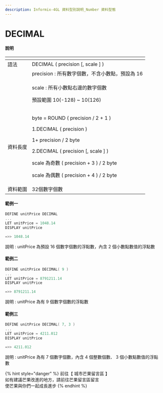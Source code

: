 ```yaml
---
description: Informix-4GL 資料型別說明_Number 資料型態
---
```


# DECIMAL

#### 說明

<table>
  <thead>
    <tr>
      <th style="text-align:left"></th>
      <th style="text-align:left"></th>
    </tr>
  </thead>
  <tbody>
    <tr>
      <td style="text-align:left">&#x8A9E;&#x6CD5;</td>
      <td style="text-align:left">DECIMAL ( precision [, scale ] )</td>
    </tr>
    <tr>
      <td style="text-align:left"></td>
      <td style="text-align:left">precision : &#x6240;&#x6709;&#x6578;&#x5B57;&#x500B;&#x6578;&#xFF0C;&#x4E0D;&#x542B;&#x5C0F;&#x6578;&#x9EDE;&#xFF0C;&#x9810;&#x8A2D;&#x70BA;
        16</td>
    </tr>
    <tr>
      <td style="text-align:left"></td>
      <td style="text-align:left">
        <p>scale : &#x6240;&#x6709;&#x5C0F;&#x6578;&#x9EDE;&#x53F3;&#x908A;&#x7684;&#x6578;&#x5B57;&#x500B;&#x6578;</p>
        <p>&#x9810;&#x8A2D;&#x7BC4;&#x570D; 10(-128) ~ 10(126)</p>
      </td>
    </tr>
    <tr>
      <td style="text-align:left">&#x8CC7;&#x6599;&#x9577;&#x5EA6;</td>
      <td style="text-align:left">
        <p>byte = ROUND ( precision / 2 + 1 )</p>
        <p>1.DECIMAL ( precision )</p>
        <p>1+ precision / 2 byte</p>
        <p>2.DECIMAL ( precision [, scale ] )</p>
        <p>scale &#x70BA;&#x5947;&#x6578; ( precision + 3 ) / 2 byte</p>
        <p>scale &#x70BA;&#x5076;&#x6578; ( precision + 4 ) / 2 byte</p>
      </td>
    </tr>
    <tr>
      <td style="text-align:left">&#x8CC7;&#x6599;&#x7BC4;&#x570D;</td>
      <td style="text-align:left">32&#x500B;&#x6578;&#x5B57;&#x500B;&#x6578;</td>
    </tr>
  </tbody>
</table>

#### 範例一

```objectivec
DEFINE unitPrice DECIMAL
...
LET unitPrice = 1048.14
DISPLAY unitPrice

=>> 1048.14
```

說明 : unitPrice 為預設 16 個數字個數的浮點數，內含 2 個小數點數值的浮點數

#### 範例二

```objectivec
DEFINE unitPrice DECIMAL( 9 )
...
LET unitPrice = 8791211.14
DISPLAY unitPrice

=>> 8791211.14
```

說明 : unitPrice 為有 9 個數字個數的浮點數

#### 範例三

```objectivec
DEFINE unitPrice DECIMAL( 7, 3 )
...
LET unitPrice = 4211.012
DISPLAY unitPrice

=>> 4211.012
```

說明 : unitPrice 為有 7 個數字個數，內含 4 個整數個數、 3 個小數點數值的浮點數

{% hint style="danger" %}
前往【 城市芒果留言區 】  
如有建議芒果改進的地方，請前往芒果留言區留言  
使芒果與你們一起成長進步
{% endhint %}

